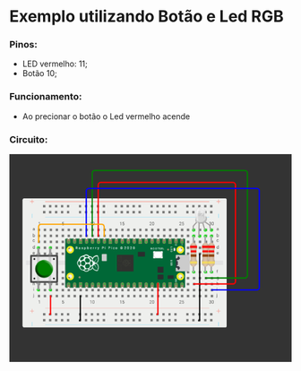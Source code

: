 # Exemplo utilizando Botão e Led RGB

### Pinos:

- LED vermelho: 11;
- Botão 10;

### Funcionamento:
- Ao precionar o botão o Led vermelho acende

### Circuito:
![alt text](https://github.com/Team-Two-Maker/pico-sdk-PT-BR-/blob/main/img/circuito_botao.png "circuito do projeto")
